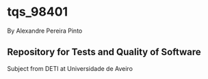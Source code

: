 # tqs_98401

By Alexandre Pereira Pinto


## Repository for Tests and Quality of Software

Subject from DETI at Universidade de Aveiro